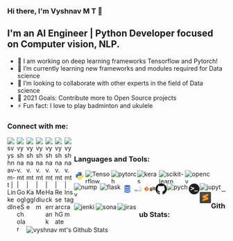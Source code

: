 ### Hi there, I'm Vyshnav M T 👋

## I'm an AI Engineer | Python Developer focused on Computer vision, NLP.

- 🔭 I am working on deep learning frameworks Tensorflow and Pytorch!
- 🌱 I’m currently learning new frameworks and modules required for Data science
- 👯 I’m looking to collaborate with other experts in the field of Data science
- 🥅 2021 Goals: Contribute more to Open Source projects
- ⚡ Fun fact: I love to play badminton and ukulele

### Connect with me:

[comment]: <> ([<img align="left" alt="vyshnav.mt" width="22px" src="https://raw.githubusercontent.com/iconic/open-iconic/master/svg/globe.svg" />][website])
[<img align="left" alt="svyshnav-m-t | LinkedIn" width="22px" src="https://cdn.jsdelivr.net/npm/simple-icons@v3/icons/linkedin.svg" />][linkedin]
[<img align="left" alt="vyshnav.mt | GoogleScholar" width="22px" src="https://cdn.jsdelivr.net/npm/simple-icons@3.13.0/icons/googlescholar.svg" />][googlescholar]
[<img align="left" alt="vyshnav.mt | Kaggle" width="22px" src="https://cdn.jsdelivr.net/npm/simple-icons@v3/icons/kaggle.svg" />][kaggle]
[<img align="left" alt="vyshnav.mt | Medium" width="22px" src="https://cdn.jsdelivr.net/npm/simple-icons@3.13.0/icons/medium.svg" />][medium]
[<img align="left" alt="vyshnav.mt | Hackerrank" width="22px" src="https://cdn.jsdelivr.net/npm/simple-icons@3.13.0/icons/hackerrank.svg" />][hackerrank]
[<img align="left" alt="vyshnav.mt | ResearchGate" width="22px" src="https://cdn.jsdelivr.net/npm/simple-icons@3.13.0/icons/researchgate.svg" />][researchgate]
[<img align="left" alt="vyshnav.mt | Instagram" width="22px" src="https://cdn.jsdelivr.net/npm/simple-icons@v3/icons/instagram.svg" />][instagram]

[comment]: <> ([<img align="left" alt="vyshnav.mt | Twitter" width="22px" src="https://cdn.jsdelivr.net/npm/simple-icons@v3/icons/twitter.svg" />][twitter])


<br />

### Languages and Tools:

[<img align="left" alt="Python" width="26px" src="https://raw.githubusercontent.com/github/explore/80688e429a7d4ef2fca1e82350fe8e3517d3494d/topics/python/python.png" />][website]
[<img align="left" height="30" alt="Tensorflow" width="60px" src="https://www.vectorlogo.zone/logos/tensorflow/tensorflow-ar21.svg" />][website]
[<img align="left" height="30" alt="pytorch" width="60px" src="https://www.vectorlogo.zone/logos/pytorch/pytorch-ar21.svg" />][website]
[<img align="left" height="30" alt="keras" width="50px" src="https://cdn.jsdelivr.net/npm/simple-icons@3.13.0/icons/keras.svg" />][website]
[<img align="left" height="30" alt="scikit-learn" width="60px" src="https://cdn.jsdelivr.net/npm/simple-icons@3.13.0/icons/scikit-learn.svg" />][website]
[<img align="left" height="30" alt="opencv" width="60px" src="https://www.vectorlogo.zone/logos/opencv/opencv-ar21.svg" />][website]
[<img align="left" height="30" alt="numpy" width="60px" src="https://www.vectorlogo.zone/logos/numpy/numpy-ar21.svg" />][website]
[<img align="left" height="20" alt="flask" width="50px" src="https://www.vectorlogo.zone/logos/pocoo_flask/pocoo_flask-ar21.svg" />][website]
[<img align="left" alt="SQL" width="26px" src="https://raw.githubusercontent.com/github/explore/80688e429a7d4ef2fca1e82350fe8e3517d3494d/topics/sql/sql.png" />][website]
[<img align="left" alt="MySQL" width="26px" src="https://raw.githubusercontent.com/github/explore/80688e429a7d4ef2fca1e82350fe8e3517d3494d/topics/mysql/mysql.png" />][website]
[<img align="left" alt="Git" width="26px" src="https://raw.githubusercontent.com/github/explore/80688e429a7d4ef2fca1e82350fe8e3517d3494d/topics/git/git.png" />][website]
[<img align="left" alt="GitHub" width="26px" src="https://raw.githubusercontent.com/github/explore/78df643247d429f6cc873026c0622819ad797942/topics/github/github.png" />][website]
[<img align="left" height="20" alt="pycharm" width="50px" src="https://cdn.jsdelivr.net/npm/simple-icons@3.13.0/icons/pycharm.svg" />][website]
[<img align="left" alt="Terminal" width="26px" src="https://raw.githubusercontent.com/github/explore/80688e429a7d4ef2fca1e82350fe8e3517d3494d/topics/terminal/terminal.png" />][website]
[<img align="left" height="20" alt="jupyter" width="50px" src="https://cdn.jsdelivr.net/npm/simple-icons@3.13.0/icons/jupyter.svg" />][website]
[<img align="left" alt="Sublime Text" width="26px" src="https://raw.githubusercontent.com/github/explore/80688e429a7d4ef2fca1e82350fe8e3517d3494d/topics/sublime-text/sublime-text.png" />][website]
[<img align="left" height="20" alt="jenkins" width="50px" src="https://www.vectorlogo.zone/logos/jenkins/jenkins-ar21.svg" />][website]
[<img align="left" height="20" alt="sonarqube" width="50px" src="https://cdn.jsdelivr.net/npm/simple-icons@3.13.0/icons/sonarqube.svg" />][website]
[<img align="left" height="20" alt="jirasoftware" width="50px" src="https://cdn.jsdelivr.net/npm/simple-icons@3.13.0/icons/jirasoftware.svg" />][website]

<br />
<br />


---

### Github Stats:

<img align="left" alt="vyshnav mt's Github Stats" src="https://github-readme-stats.vercel.app/api?username=Vyshnavmt94&show_icons=true&hide_border=true&theme=tokyonight&hide=stars&count_private=true" />

[comment]: <> (<img align="center" src="https://github-readme-stats.vercel.app/api/top-langs/?username=Vyshnavmt94&theme=tokyonight" />)

[website]: https://Vyshnavmt94.github.io/
[comment]: <> ([twitter]: https://twitter.com/vyshnav.mt)
[instagram]: https://www.instagram.com/vyshnav.mt/
[linkedin]: https://www.linkedin.com/in/vyshnav-m-t-b922b1103/
[facebook]: https://www.facebook.com/vyshnav.mt
[kaggle]: https://www.kaggle.com/vyshnavmt94
[googlescholar]: https://scholar.google.com/citations?user=nyKuebUAAAAJ&hl=en
[researchgate]: https://www.researchgate.net/profile/Vyshnav-Mt
[medium]: https://medium.com/@vyshnav94.mec
[hackerrank]: https://www.hackerrank.com/vyshnav94_mec

<!--
**Vyshnavmt94/Vyshnavmt94** is a ✨ _special_ ✨ repository because its `README.md` (this file) appears on your GitHub profile.

Here are some ideas to get you started:

- 🔭 I’m currently working on ...
- 🌱 I’m currently learning ...
- 👯 I’m looking to collaborate on ...
- 🤔 I’m looking for help with ...
- 💬 Ask me about ...
- 📫 How to reach me: ...
- 😄 Pronouns: ...
- ⚡ Fun fact: ...

-->
[comment]: <> (---)

[comment]: <> (### 📕 Latest Blog Posts)

[comment]: <> (<!-- BLOG-POST-LIST:START -->)

[comment]: <> (- [How To Pass Application Tracking Systems &#40;ATS&#41; & Get Interviews - Resume Tips for Software Developer]&#40;https://dev.to/codestackr/how-to-pass-application-tracking-systems-ats-get-interviews-resume-tips-for-software-developer-4bmo&#41;)

[comment]: <> (- [Microinteractions: Password Validation Animation]&#40;https://dev.to/codestackr/microinteractions-password-validation-animation-5629&#41;)

[comment]: <> (- [Notion + YouTube - A Powerful Combination for Productivity]&#40;https://dev.to/codestackr/notion-youtube-a-powerful-combination-for-productivity-1def&#41;)

[comment]: <> (- [Regular Expressions &#40;RegEx&#41; Crash Course]&#40;https://dev.to/codestackr/regular-expressions-regex-crash-course-248n&#41;)

[comment]: <> (- [Emmet Part 2 - Advanced]&#40;https://dev.to/codestackr/emmet-part-2-advanced-4c65&#41;)

[comment]: <> (<!-- BLOG-POST-LIST:END -->)

[comment]: <> (➡️ [more blog posts...]&#40;https://codestackr.com&#41;)

[comment]: <> (---)


